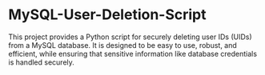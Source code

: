 # MySQL-User-Deletion-Script
This project provides a Python script for securely deleting user IDs (UIDs) from a MySQL database. It is designed to be easy to use, robust, and efficient, while ensuring that sensitive information like database credentials is handled securely.
